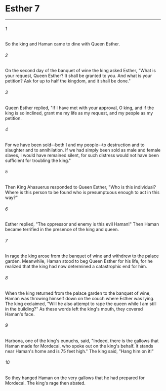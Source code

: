 # Esther 7
***



###### 1 
So the king and Haman came to dine with Queen Esther. 

###### 2 
On the second day of the banquet of wine the king asked Esther, "What is your request, Queen Esther? It shall be granted to you. And what is your petition? Ask for up to half the kingdom, and it shall be done." 

###### 3 
Queen Esther replied, "If I have met with your approval, O king, and if the king is so inclined, grant me my life as my request, and my people as my petition. 

###### 4 
For we have been sold--both I and my people--to destruction and to slaughter and to annihilation. If we had simply been sold as male and female slaves, I would have remained silent, for such distress would not have been sufficient for troubling the king." 

###### 5 
Then King Ahasuerus responded to Queen Esther, "Who is this individual? Where is this person to be found who is presumptuous enough to act in this way?" 

###### 6 
Esther replied, "The oppressor and enemy is this evil Haman!" Then Haman became terrified in the presence of the king and queen. 

###### 7 
In rage the king arose from the banquet of wine and withdrew to the palace garden. Meanwhile, Haman stood to beg Queen Esther for his life, for he realized that the king had now determined a catastrophic end for him. 

###### 8 
When the king returned from the palace garden to the banquet of wine, Haman was throwing himself down on the couch where Esther was lying. The king exclaimed, "Will he also attempt to rape the queen while I am still in the building?" As these words left the king's mouth, they covered Haman's face. 

###### 9 
Harbona, one of the king's eunuchs, said, "Indeed, there is the gallows that Haman made for Mordecai, who spoke out on the king's behalf. It stands near Haman's home and is 75 feet high." The king said, "Hang him on it!" 

###### 10 
So they hanged Haman on the very gallows that he had prepared for Mordecai. The king's rage then abated.
